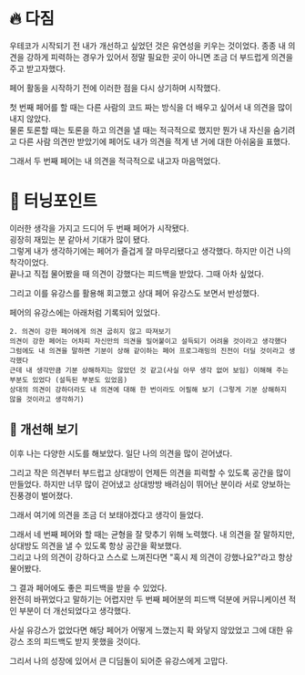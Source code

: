 # 🔥 다짐

우테코가 시작되기 전 내가 개선하고 싶었던 것은 유연성을 키우는 것이었다.
종종 내 의견을 강하게 피력하는 경우가 있어서 정말 필요한 곳이 아니면 조금 더 부드럽게 의견을 주고 받고자했다.

페어 활동을 시작하기 전에 이러한 점을 다시 상기하며 시작했다.  

첫 번째 페어를 할 때는 다른 사람의 코드 짜는 방식을 더 배우고 싶어서 내 의견을 많이 내지 않았다.  
물론 토론할 때는 토론을 하고 의견을 낼 때는 적극적으로 했지만 뭔가 내 자신을 숨기려고 다른 사람 의견만 받았기에 페어도 내가 의견을 적게 낸 거에 대한 아쉬움을 표했다.

그래서 두 번째 페어는 내 의견을 적극적으로 내고자 마음먹었다.

# 🤔 터닝포인트

이러한 생각을 가지고 드디어 두 번째 페어가 시작됐다.  
굉장히 재밌는 분 같아서 기대가 많이 됐다.  
그렇게 내가 생각하기에는 페어가 즐겁게 잘 마무리됐다고 생각했다.
하지만 이건 나의 착각이었다.  
끝나고 직접 물어봤을 때 의견이 강했다는 피드백을 받았다.
그때 아차 싶었다.

그리고 이를 유강스를 활용해 회고했고 상대 페어 유강스도 보면서 반성했다.

페어의 유강스에는 아래처럼 기록되어 있었다.

```
2. 의견이 강한 페어에게 의견 굽히지 않고 따져보기
의견이 강한 페어는 어차피 자신만의 의견을 밀어붙이고 설득되기 어려울 것이라고 생각했다
그럼에도 내 의견을 말하면 기분이 상해 같이하는 페어 프로그래밍의 진전이 더딜 것이라고 생각했다
근데 내 생각만큼 기분 상해하지는 않았던 것 같고(사실 아무 생각 없어 보임) 이해해 주는 부분도 있었다 (설득된 부분도 있었음)
상대의 의견이 강하더라도 내 의견에 대해 한 번이라도 어필해 보기 (그렇게 기분 상해하지 않을 것이라고 생각하기) 
```

## 💊 개선해 보기

이후 나는 다양한 시도를 해보았다.
일단 나의 의견을 많이 걷어냈다.

그리고 작은 의견부터 부드럽고 상대방이 언제든 의견을 피력할 수 있도록 공간을 많이 만들었다.
하지만 너무 많이 걷어냈고 상대방방 배려심이 뛰어난 분이라 서로 양보하는 진풍경이 벌어졌다.

그래서 여기에 의견을 조금 더 보태야겠다고 생각이 들었다.

그래서 네 번째 페어와 할 때는 균형을 잘 맞추기 위해 노력했다.
내 의견을 잘 말하지만, 상대방도 의견을 낼 수 있도록 항상 공간을 확보했다.  
그리고 나의 의견이 강하다고 스스로 느껴진다면 "혹시 제 의견이 강했나요?"라고 항상 물어봤다.

그 결과 페어에도 좋은 피드백을 받을 수 있었다.   
완전히 바뀌었다고 말하기는 어렵지만 두 번째 페어분의 피드백 덕분에 커뮤니케이션 적인 부분이 더 개선되었다고 생각했다.

사실 유강스가 없었다면 해당 페어가 어떻게 느꼈는지 확 와닿지 않았었고 그에 대한 유강스 조의 피드백도 받지 못했을 것이다.

그리서 나의 성장에 있어서 큰 디딤돌이 되어준 유강스에게 고맙다.  
